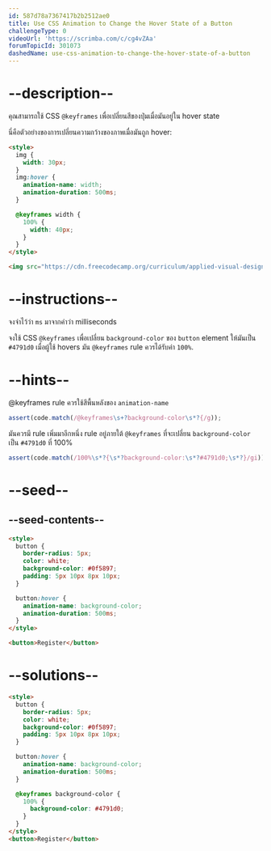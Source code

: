 ```yaml
---
id: 587d78a7367417b2b2512ae0
title: Use CSS Animation to Change the Hover State of a Button
challengeType: 0
videoUrl: 'https://scrimba.com/c/cg4vZAa'
forumTopicId: 301073
dashedName: use-css-animation-to-change-the-hover-state-of-a-button
---
```


# --description--

คุณสามารถใช้ CSS `@keyframes` เพื่อเปลี่ยนสีของปุ่มเมื่อมันอยู่ใน hover state

นี่คือตัวอย่างของการเปลี่ยนความกว้างของภาพเมื่อมันถูก hover:

```html
<style>
  img {
    width: 30px;
  }
  img:hover {
    animation-name: width;
    animation-duration: 500ms;
  }

  @keyframes width {
    100% {
      width: 40px;
    }
  }
</style>

<img src="https://cdn.freecodecamp.org/curriculum/applied-visual-design/google-logo.png" alt="Google's Logo" />
```

# --instructions--

จงจำไว้ว่า `ms` มาจากคำว่า milliseconds

จงใช้ CSS `@keyframes` เพื่อเปลี่ยน `background-color` ของ `button` element ให้มันเป็น `#4791d0` เมื่อผู้ใช้ hovers มัน
`@keyframes` rule ควรได้รับค่า `100%`.

# --hints--

@keyframes rule ควรใช้สีพื้นหลังของ `animation-name`

```js
assert(code.match(/@keyframes\s+?background-color\s*?{/g));
```

มันควรมี rule เพิ่มมาอีกหนึ่ง rule อยู่ภายใต้ `@keyframes` ที่จะเปลี่ยน `background-color` เป็น `#4791d0` ที่ 100%

```js
assert(code.match(/100%\s*?{\s*?background-color:\s*?#4791d0;\s*?}/gi));
```

# --seed--

## --seed-contents--

```html
<style>
  button {
    border-radius: 5px;
    color: white;
    background-color: #0f5897;
    padding: 5px 10px 8px 10px;
  }

  button:hover {
    animation-name: background-color;
    animation-duration: 500ms;
  }
</style>

<button>Register</button>
```

# --solutions--

```html
<style>
  button {
    border-radius: 5px;
    color: white;
    background-color: #0f5897;
    padding: 5px 10px 8px 10px;
  }

  button:hover {
    animation-name: background-color;
    animation-duration: 500ms;
  }

  @keyframes background-color {
    100% {
      background-color: #4791d0;
    }
  }
</style>
<button>Register</button>
```
